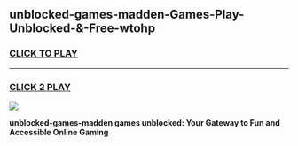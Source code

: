 
## unblocked-games-madden-Games-Play-Unblocked-&-Free-wtohp
<h3>
<a href="https://premium76.site?title=unblocked-games-madden&ref=24A">CLICK TO PLAY</a></h3>
<hr>

<h3>
<a href="https://premium76.site?title=unblocked-games-madden&ref=24A">CLICK 2 PLAY</a>
  
</h3>

<a href="https://premium76.site?title=unblocked-games-madden&ref=24A"><img src="https://clearcache.store/games.png"></a>


**unblocked-games-madden games unblocked: Your Gateway to Fun and Accessible Online Gaming**
